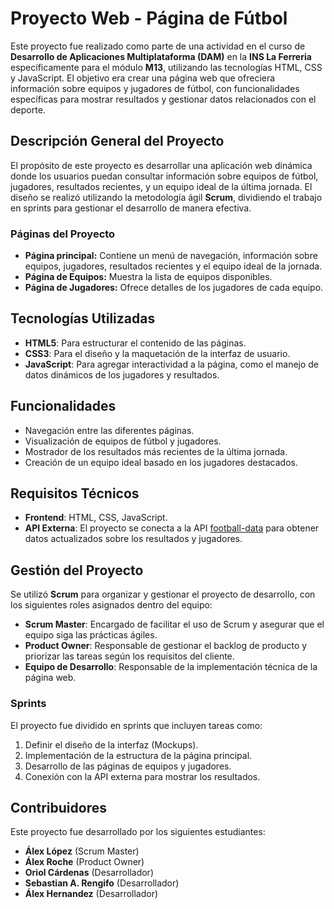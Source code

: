 # Proyecto Web - Página de Fútbol

Este proyecto fue realizado como parte de una actividad en el curso de **Desarrollo de Aplicaciones Multiplataforma (DAM)** en la **INS La Ferreria** específicamente para el módulo **M13**, utilizando las tecnologías HTML, CSS y JavaScript. El objetivo era crear una página web que ofreciera información sobre equipos y jugadores de fútbol, con funcionalidades específicas para mostrar resultados y gestionar datos relacionados con el deporte.

## Descripción General del Proyecto

El propósito de este proyecto es desarrollar una aplicación web dinámica donde los usuarios puedan consultar información sobre equipos de fútbol, jugadores, resultados recientes, y un equipo ideal de la última jornada. El diseño se realizó utilizando la metodología ágil **Scrum**, dividiendo el trabajo en sprints para gestionar el desarrollo de manera efectiva.

### Páginas del Proyecto

- **Página principal:** Contiene un menú de navegación, información sobre equipos, jugadores, resultados recientes y el equipo ideal de la jornada.
- **Página de Equipos:** Muestra la lista de equipos disponibles.
- **Página de Jugadores:** Ofrece detalles de los jugadores de cada equipo.

## Tecnologías Utilizadas

- **HTML5**: Para estructurar el contenido de las páginas.
- **CSS3**: Para el diseño y la maquetación de la interfaz de usuario.
- **JavaScript**: Para agregar interactividad a la página, como el manejo de datos dinámicos de los jugadores y resultados.

## Funcionalidades

- Navegación entre las diferentes páginas.
- Visualización de equipos de fútbol y jugadores.
- Mostrador de los resultados más recientes de la última jornada.
- Creación de un equipo ideal basado en los jugadores destacados.

## Requisitos Técnicos

- **Frontend**: HTML, CSS, JavaScript.
- **API Externa**: El proyecto se conecta a la API [football-data](https://www.football-data.org/) para obtener datos actualizados sobre los resultados y jugadores.

## Gestión del Proyecto

Se utilizó **Scrum** para organizar y gestionar el proyecto de desarrollo, con los siguientes roles asignados dentro del equipo:

- **Scrum Master**: Encargado de facilitar el uso de Scrum y asegurar que el equipo siga las prácticas ágiles.
- **Product Owner**: Responsable de gestionar el backlog de producto y priorizar las tareas según los requisitos del cliente.
- **Equipo de Desarrollo**: Responsable de la implementación técnica de la página web.

### Sprints

El proyecto fue dividido en sprints que incluyen tareas como:

1. Definir el diseño de la interfaz (Mockups).
2. Implementación de la estructura de la página principal.
3. Desarrollo de las páginas de equipos y jugadores.
4. Conexión con la API externa para mostrar los resultados.

## Contribuidores

Este proyecto fue desarrollado por los siguientes estudiantes:

- **Álex López** (Scrum Master)
- **Álex Roche** (Product Owner)
- **Oriol Cárdenas** (Desarrollador)
- **Sebastian A. Rengifo** (Desarrollador)
- **Álex Hernandez** (Desarrollador)
